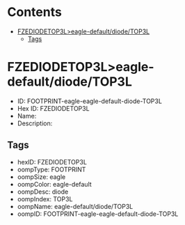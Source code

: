 



Contents
========

* [FZEDIODETOP3L>eagle-default/diode/TOP3L](#fzediodetop3leagle-defaultdiodetop3l)
	* [Tags](#tags)

# FZEDIODETOP3L>eagle-default/diode/TOP3L

- ID: FOOTPRINT-eagle-eagle-default-diode-TOP3L
- Hex ID: FZEDIODETOP3L
- Name: 
- Description: 

## Tags

- hexID: FZEDIODETOP3L
- oompType: FOOTPRINT
- oompSize: eagle
- oompColor: eagle-default
- oompDesc: diode
- oompIndex: TOP3L
- oompName: eagle-default/diode/TOP3L
- oompID: FOOTPRINT-eagle-eagle-default-diode-TOP3L
